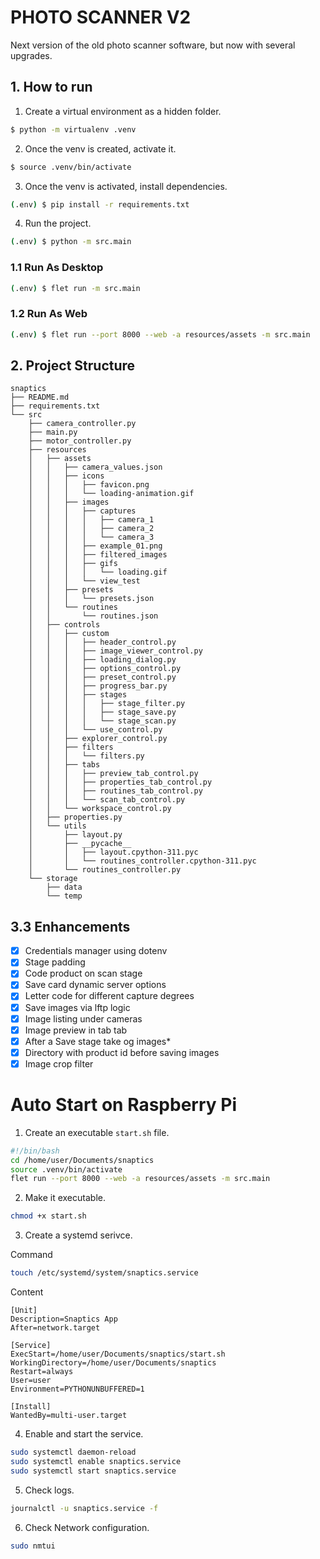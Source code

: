 # PHOTO SCANNER V2

Next version of the old photo scanner software, but now with several upgrades.

## 1. How to run

1. Create a virtual environment as a hidden folder.

```bash
$ python -m virtualenv .venv
```

2. Once the venv is created, activate it.

```bash
$ source .venv/bin/activate
```

3. Once the venv is activated, install dependencies.

```bash
(.env) $ pip install -r requirements.txt
```

4. Run the project.

```bash
(.env) $ python -m src.main
```

### 1.1 Run As Desktop

```bash
(.env) $ flet run -m src.main
```

### 1.2 Run As Web

```bash
(.env) $ flet run --port 8000 --web -a resources/assets -m src.main
```

## 2. Project Structure

```text
snaptics
├── README.md
├── requirements.txt
└── src
    ├── camera_controller.py
    ├── main.py
    ├── motor_controller.py
    ├── resources
    │   ├── assets
    │   │   ├── camera_values.json
    │   │   ├── icons
    │   │   │   ├── favicon.png
    │   │   │   └── loading-animation.gif
    │   │   ├── images
    │   │   │   ├── captures
    │   │   │   │   ├── camera_1
    │   │   │   │   ├── camera_2
    │   │   │   │   └── camera_3
    │   │   │   ├── example_01.png
    │   │   │   ├── filtered_images
    │   │   │   ├── gifs
    │   │   │   │   └── loading.gif
    │   │   │   └── view_test
    │   │   ├── presets
    │   │   │   └── presets.json
    │   │   └── routines
    │   │       └── routines.json
    │   ├── controls
    │   │   ├── custom
    │   │   │   ├── header_control.py
    │   │   │   ├── image_viewer_control.py
    │   │   │   ├── loading_dialog.py
    │   │   │   ├── options_control.py
    │   │   │   ├── preset_control.py
    │   │   │   ├── progress_bar.py
    │   │   │   ├── stages
    │   │   │   │   ├── stage_filter.py
    │   │   │   │   ├── stage_save.py
    │   │   │   │   └── stage_scan.py
    │   │   │   └── use_control.py
    │   │   ├── explorer_control.py
    │   │   ├── filters
    │   │   │   └── filters.py
    │   │   ├── tabs
    │   │   │   ├── preview_tab_control.py
    │   │   │   ├── properties_tab_control.py
    │   │   │   ├── routines_tab_control.py
    │   │   │   └── scan_tab_control.py
    │   │   └── workspace_control.py
    │   ├── properties.py
    │   └── utils
    │       ├── layout.py
    │       ├── __pycache__
    │       │   ├── layout.cpython-311.pyc
    │       │   └── routines_controller.cpython-311.pyc
    │       └── routines_controller.py
    └── storage
        ├── data
        └── temp
```

## 3.3 Enhancements

- [x] Credentials manager using dotenv
- [x] Stage padding
- [x] Code product on scan stage 
- [x] Save card dynamic server options 
- [x] Letter code for different capture degrees
- [x] Save images via lftp logic
- [x] Image listing under cameras
- [x] Image preview in tab tab
- [x] After a Save stage take og images*
- [x] Directory with product id before saving images
- [x] Image crop filter

# Auto Start on Raspberry Pi

1. Create an executable `start.sh` file.

```bash
#!/bin/bash
cd /home/user/Documents/snaptics
source .venv/bin/activate
flet run --port 8000 --web -a resources/assets -m src.main
```

2. Make it executable.

```bash
chmod +x start.sh
```

3. Create a systemd serivce.

Command

```bash 
touch /etc/systemd/system/snaptics.service
```

Content

```service
[Unit]
Description=Snaptics App
After=network.target

[Service]
ExecStart=/home/user/Documents/snaptics/start.sh
WorkingDirectory=/home/user/Documents/snaptics
Restart=always
User=user
Environment=PYTHONUNBUFFERED=1

[Install]
WantedBy=multi-user.target
```

4. Enable and start the service.

```bash
sudo systemctl daemon-reload
sudo systemctl enable snaptics.service
sudo systemctl start snaptics.service
```

5. Check logs.

```bash
journalctl -u snaptics.service -f
```

6. Check Network configuration.

```bash
sudo nmtui
```